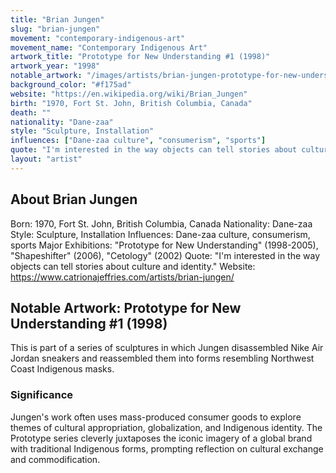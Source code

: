 ```yaml
---
title: "Brian Jungen"
slug: "brian-jungen"
movement: "contemporary-indigenous-art"
movement_name: "Contemporary Indigenous Art"
artwork_title: "Prototype for New Understanding #1 (1998)"
artwork_year: "1998"
notable_artwork: "/images/artists/brian-jungen-prototype-for-new-understanding-1.jpg"
background_color: "#f175ad"
website: "https://en.wikipedia.org/wiki/Brian_Jungen"
birth: "1970, Fort St. John, British Columbia, Canada"
death: ""
nationality: "Dane-zaa"
style: "Sculpture, Installation"
influences: ["Dane-zaa culture", "consumerism", "sports"]
quote: "I'm interested in the way objects can tell stories about culture and identity."
layout: "artist"
---
```


## About Brian Jungen

Born: 1970, Fort St. John, British Columbia, Canada Nationality: Dane-zaa Style: Sculpture, Installation Influences: Dane-zaa culture, consumerism, sports Major Exhibitions: "Prototype for New Understanding" (1998-2005), "Shapeshifter" (2006), "Cetology" (2002) Quote: "I'm interested in the way objects can tell stories about culture and identity." Website: https://www.catrionajeffries.com/artists/brian-jungen/

## Notable Artwork: Prototype for New Understanding #1 (1998)

This is part of a series of sculptures in which Jungen disassembled Nike Air Jordan sneakers and reassembled them into forms resembling Northwest Coast Indigenous masks.

### Significance

Jungen's work often uses mass-produced consumer goods to explore themes of cultural appropriation, globalization, and Indigenous identity. The Prototype series cleverly juxtaposes the iconic imagery of a global brand with traditional Indigenous forms, prompting reflection on cultural exchange and commodification.
